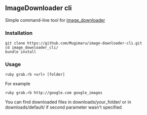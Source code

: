 ## ImageDownloader cli
Simple command-line tool for [image_downloader](https://github.com/Mugimaru/image-downloader)
### Installation
    git clone https://github.com/Mugimaru/image-downloader-cli.git
    cd image_downloader_cli/
    bundle install
### Usage
    ruby grab.rb <url> [folder]
For example

    ruby grab.rb http://google.com google_images
    
You can find downloaded files in downloads/your_folder/ or in downloads/default/ if second parameter wasn't specified
